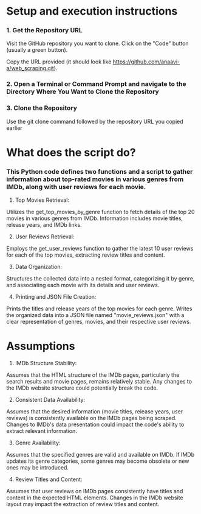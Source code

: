 # Setup and execution instructions
### 1. Get the Repository URL
Visit the GitHub repository you want to clone.
Click on the "Code" button (usually a green button).

Copy the URL provided (it should look like https://github.com/anaavi-a/web_scraping.git).
### 2. Open a Terminal or Command Prompt and navigate to the Directory Where You Want to Clone the Repository
### 3. Clone the Repository
Use the git clone command followed by the repository URL you copied earlier

# What does the script do?
### This Python code defines two functions and a script to gather information about top-rated movies in various genres from IMDb, along with user reviews for each movie. 

1. Top Movies Retrieval:
   
Utilizes the get_top_movies_by_genre function to fetch details of the top 20 movies in various genres from IMDb. Information includes movie titles, release years, and IMDb links.

2. User Reviews Retrieval:
   
Employs the get_user_reviews function to gather the latest 10 user reviews for each of the top movies, extracting review titles and content.

3. Data Organization:
   
Structures the collected data into a nested format, categorizing it by genre, and associating each movie with its details and user reviews.

4. Printing and JSON File Creation:
   
Prints the titles and release years of the top movies for each genre.
Writes the organized data into a JSON file named "movie_reviews.json" with a clear representation of genres, movies, and their respective user reviews.

# Assumptions 
1. IMDb Structure Stability:
   
Assumes that the HTML structure of the IMDb pages, particularly the search results and movie pages, remains relatively stable. Any changes to the IMDb website structure could potentially break the code.

2. Consistent Data Availability:

Assumes that the desired information (movie titles, release years, user reviews) is consistently available on the IMDb pages being scraped. Changes to IMDb's data presentation could impact the code's ability to extract relevant information.

3. Genre Availability:
   
Assumes that the specified genres are valid and available on IMDb. If IMDb updates its genre categories, some genres may become obsolete or new ones may be introduced.

4. Review Titles and Content:

Assumes that user reviews on IMDb pages consistently have titles and content in the expected HTML elements. Changes in the IMDb website layout may impact the extraction of review titles and content.
